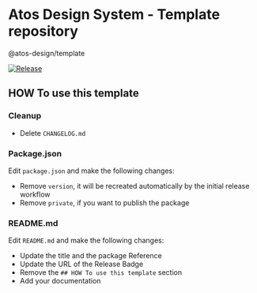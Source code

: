 # Atos Design System - Template repository

@atos-design/template

[![Release](https://github.com/ATOS-DESIGN/template/actions/workflows/release.yml/badge.svg?branch=main)](https://github.com/ATOS-DESIGN/template/actions/workflows/release.yml)

## HOW To use this template

### Cleanup

- Delete `CHANGELOG.md`

### Package.json

Edit `package.json` and make the following changes:

- Remove `version`, it will be recreated automatically by the initial release workflow
- Remove `private`, if you want to publish the package

### README.md

Edit `README.md` and make the following changes:

- Update the title and the package Reference
- Update the URL of the Release Badge
- Remove the `## HOW To use this template` section
- Add your documentation
